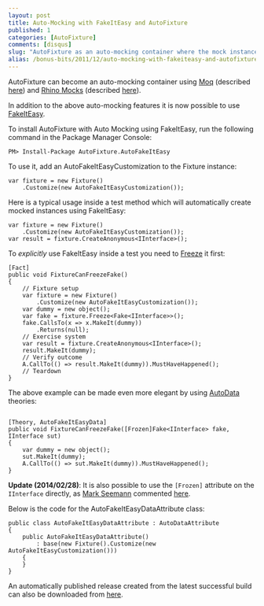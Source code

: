 ```yaml
---
layout: post
title: Auto-Mocking with FakeItEasy and AutoFixture
published: 1
categories: [AutoFixture]
comments: [disqus]
slug: "AutoFixture as an auto-mocking container where the mock instances are created by FakeItEasy."
alias: /bonus-bits/2011/12/auto-mocking-with-fakeiteasy-and-autofixture.html
---
```

<p>AutoFixture can become an auto-mocking container using <a title="The simplest mocking library for .NET 3.5 and Silverlight with deep C# 3.0 integration." href="http://code.google.com/p/moq/" target="_blank">Moq</a>&nbsp;(described <a title="AutoFixture as an auto-mocking container." href="http://blog.ploeh.dk/2010/08/19/AutoFixtureAsAnAutomockingContainer.aspx" target="_blank">here</a>) and <a title="Rhino Mocks is a dynamic mock object framework for the .Net platform. Its purpose is to ease testing by allowing the developer to create mock implementations of custom objects and verify the interactions using unit testing." href="http://hibernatingrhinos.com/open-source/rhino-mocks" target="_blank">Rhino Mocks</a> (described <a title="Rhino Mocks-based auto-mocking with AutoFixture." href="http://blog.ploeh.dk/2010/11/13/RhinoMocksbasedAutomockingWithAutoFixture.aspx" target="_blank">here</a>).</p>
<p>In addition to the above auto-mocking features it is now possible to use <a title="A .Net dynamic fake framework for creating all types of fake objects, mocks, stubs etc. Easier semantics, all fake objects are just that - fakes - the use of the fakes determines whether they're mocks or stubs." href="http://code.google.com/p/fakeiteasy/" target="_blank">FakeItEasy</a>.</p>
<p>To install AutoFixture with Auto Mocking using FakeItEasy, run the following command in the Package Manager Console:</p>

```
PM> Install-Package AutoFixture.AutoFakeItEasy
```

<p>To use it, add an AutoFakeItEasyCustomization to the Fixture instance:</p>

```
var fixture = new Fixture()
    .Customize(new AutoFakeItEasyCustomization());
```

<p>Here is a typical usage inside a test method which will automatically create mocked instances using FakeItEasy:</p>

```
var fixture = new Fixture()
    .Customize(new AutoFakeItEasyCustomization());
var result = fixture.CreateAnonymous<IInterface>();
```

<p>To <em>explicitly </em>use FakeItEasy inside a test you need to <a title="AutoFixture Freeze." href="http://blog.ploeh.dk/2010/03/17/AutoFixtureFreeze.aspx" target="_blank">Freeze</a> it first:</p>

```
[Fact]
public void FixtureCanFreezeFake()
{
    // Fixture setup
    var fixture = new Fixture()
        .Customize(new AutoFakeItEasyCustomization());
    var dummy = new object();
    var fake = fixture.Freeze<Fake<IInterface>>();
    fake.CallsTo(x => x.MakeIt(dummy))
        .Returns(null);
    // Exercise system
    var result = fixture.CreateAnonymous<IInterface>();
    result.MakeIt(dummy);
    // Verify outcome
    A.CallTo(() => result.MakeIt(dummy)).MustHaveHappened();
    // Teardown
}
```

<p>The above example can be made even more elegant by using <a title="AutoData Theories with AutoFixture." href="http://blog.ploeh.dk/2010/10/08/AutoDataTheoriesWithAutoFixture.aspx" target="_blank">AutoData</a> theories:</p>

```

[Theory, AutoFakeItEasyData]
public void FixtureCanFreezeFake([Frozen]Fake<IInterface> fake, IInterface sut)
{
    var dummy = new object();
    sut.MakeIt(dummy);
    A.CallTo(() => sut.MakeIt(dummy)).MustHaveHappened();
}
```

**Update (2014/02/28)**: It is also possible to use the `[Frozen]` attribute on the `IInterface` directly, as [Mark Seemann](http://blog.ploeh.dk/) commented [here](https://github.com/AutoFixture/AutoFixture/issues/251#issuecomment-36285413).

<p>Below is the code for the AutoFakeItEasyDataAttribute class:</p>

```
public class AutoFakeItEasyDataAttribute : AutoDataAttribute
{
    public AutoFakeItEasyDataAttribute()
        : base(new Fixture().Customize(new AutoFakeItEasyCustomization()))
    {
    }
}
```

<p>An automatically published release created from the latest successful build can also be downloaded from&nbsp;<a title="AutoFixture - Downloads" href="http://autofixture.codeplex.com/releases/view/78605" target="_blank">here</a>.</p>